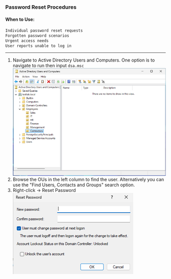 ### Password Reset Procedures
#### When to Use:  
```
Individual password reset requests  
Forgotten password scenarios  
Urgent access needs  
User reports unable to log in
```
---

1. Navigate to Active Directory Users and Computers. One option is to navigate to run then input `dsa.msc`
![ADUC](https://github.com/nickbruggen90/LabsVol8021Q/blob/main/Project%201.1%3A%20Active%20Directory%20and%20Windows%2010%20Integration/Images2/Screenshot%202025-07-18%20090405.png)
2. Browse the OUs in the left column to find the user. Alternatively you can use the "Find Users, Contacts and Groups" search option.
3. Right-click → Reset Password
![password reset](https://github.com/nickbruggen90/LabsVol8021Q/blob/main/Project%201.1%3A%20Active%20Directory%20and%20Windows%2010%20Integration/Images2/Screenshot%202025-07-19%20123208.png)


